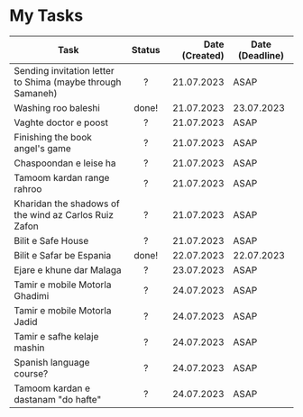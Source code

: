 # My Tasks

| Task        | Status   |  Date (Created)  |  Date (Deadline)   |
| ------------- |:-------------:| -----:| --- |
| Sending invitation letter to Shima (maybe through Samaneh) | ? | 21.07.2023 | ASAP |
| Washing roo baleshi | done! | 21.07.2023 | 23.07.2023 |
| Vaghte doctor e poost | ? | 21.07.2023 | ASAP |
| Finishing the book angel's game | ? | 21.07.2023 | ASAP |
| Chaspoondan e leise ha | ? | 21.07.2023 | ASAP |
| Tamoom kardan range rahroo | ? | 21.07.2023 | ASAP |
| Kharidan the shadows of the wind az Carlos Ruiz Zafon | ? | 21.07.2023 | ASAP |
| Bilit e Safe House | ? | 21.07.2023 | ASAP |
| Bilit e Safar be Espania | done! | 22.07.2023 | 22.07.2023 |
| Ejare e khune dar Malaga | ? | 23.07.2023 | ASAP |
| Tamir e mobile Motorla Ghadimi | ? | 24.07.2023 | ASAP |
| Tamir e mobile Motorla Jadid | ? | 24.07.2023 | ASAP |
| Tamir e safhe kelaje mashin | ? | 24.07.2023 | ASAP |
| Spanish language course? | ? | 24.07.2023 | ASAP |
| Tamoom kardan e dastanam "do hafte" | ? | 24.07.2023 | ASAP | 




